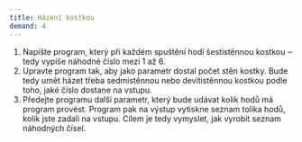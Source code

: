 ```yaml
---
title: Házení kostkou
demand: 4
---
```


1. Napište program, který při každém spuštění hodí šestistěnnou kostkou ‒ tedy vypíše náhodné číslo mezi 1 až 6.
1. Upravte program tak, aby jako parametr dostal počet stěn kostky. Bude tedy umět házet třeba sedmistěnnou nebo devítistěnnou kostkou podle toho, jaké číslo dostane na vstupu.
1. Předejte programu další parametr, který bude udávat kolik hodů má program provést. Program pak na výstup vytiskne seznam tolika hodů, kolik jste zadali na vstupu. Cílem je tedy vymyslet, jak vyrobit seznam náhodných čísel.
